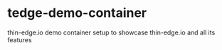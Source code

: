 # tedge-demo-container
thin-edge.io demo container setup to showcase thin-edge.io and all its features
